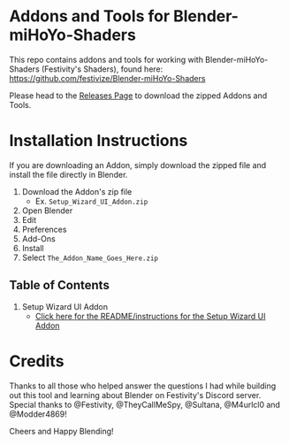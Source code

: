 # Addons and Tools for Blender-miHoYo-Shaders

This repo contains addons and tools for working with Blender-miHoYo-Shaders (Festivity's Shaders), found here: https://github.com/festivize/Blender-miHoYo-Shaders

Please head to the [Releases Page](https://github.com/michael-gh1/Addons-And-Tools-For-Blender-miHoYo-Shaders/releases) to download the zipped Addons and Tools.

# Installation Instructions

If you are downloading an Addon, simply download the zipped file and install the file directly in Blender.

1. Download the Addon's zip file
    * Ex. `Setup_Wizard_UI_Addon.zip`
2. Open Blender
3. Edit
4. Preferences
5. Add-Ons
6. Install
7. Select `The_Addon_Name_Goes_Here.zip`

## Table of Contents
1. Setup Wizard UI Addon
    * [Click here for the README/instructions for the Setup Wizard UI Addon](https://github.com/michael-gh1/Addons-And-Tools-For-Blender-miHoYo-Shaders/tree/main/setup_wizard)


# Credits

Thanks to all those who helped answer the questions I had while building out this tool and learning about Blender on Festivity's Discord server.
<br>
Special thanks to @Festivity, @TheyCallMeSpy, @Sultana, @M4urlcl0 and @Modder4869!

Cheers and Happy Blending!
